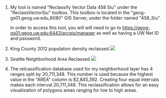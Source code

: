 1. My tool is named "Reclassify Vector Data 458 Siu" under the "ReclassVectorSiu" toolbox. This
   toolbox is located in the "geog-gs01.geog.uw.edu_6080" GIS Server, under the folder named "458_Siu".
   
   In order to access this tool, you will will need to go to https://geog-gs01.geog.uw.edu:6443/arcgis/manager as well as having a UW Net ID and password.

2. King County 2012 population density reclassed
![](https://github.com/UW-Geog458-Win2018/CSiu/blob/master/Reclass_Vector_Tool/Siu_Chianson_King_2012_Pop_Reclassed.png)

3. Seattle Neighborhood Area Reclassed
![](https://github.com/UW-Geog458-Win2018/CSiu/blob/master/Reclass_Vector_Tool/Reclass%20Demo%20Files/Siu_Chianson_Seattle_Neighborhood_Reclassed.png)

4. The relcassification database used for my neighborhood layer has 4 ranges split by 20,711,348. This 
   number is used because the highest value in the "AREA" column is 82,845,392. Creating four equal
   intervals makes each interval 20,711,348. This reclassification allows for an easy visualization
   of polygons areas ranging for low to high areas.
